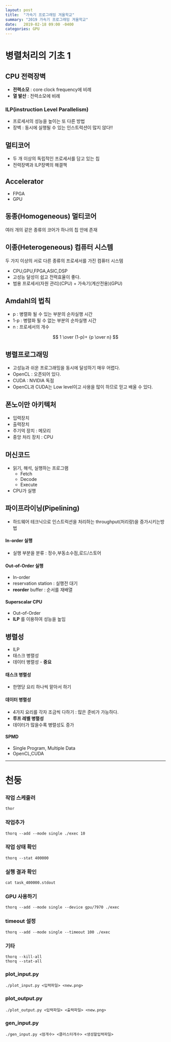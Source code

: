 ```yaml
---
layout: post
title:  "가속기 프로그래밍 겨울학교"
summary: "2019 가속기 프로그래밍 겨울학교"
date:   2019-02-18 09:00 -0400
categories: GPU
---
```


# 병렬처리의 기초 1

## CPU 전력장벽
- **전력소모** : core clock frequency에 비례
- **열 발산** : 전력소모에 비례

### ILP(instruction Level Parallelism)
- 프로세서의 성능을 높이는 또 다른 방법
- 장벽 : 동시에 실행될 수 있는 인스트럭션이 많지 않다!!

## 멀티코어
- 두 개 이상의 독립적인 프로세서를 담고 있는 칩
- 전력장벽과 ILP장벽의 해결책

## Accelerator
- FPGA
- GPU

## 동종(Homogeneous) 멀티코어
여러 개의 같은 종류의 코어가 하나의 칩 안에 존재

## 이종(Heterogeneous) 컴퓨터 시스템
두 가지 이상의 서로 다른 종류의 프로세서를 가진 컴퓨터 시스템
- CPU,GPU,FPGA,ASIC,DSP
- 고성능 달성이 쉽고 전력효율이 좋다.
- 범용 프로세서(자원 관리)(CPU) + 가속기(계산전용)(GPU)

## Amdahl의 법칙
- p : 병렬화 될 수 있는 부분의 순차실행 시간
- 1-p : 병렬화 될 수 없는 부분의 순차실행 시간
- n : 프로세서의 개수

$$
1 \over (1-p)+ {p \over n}
$$

## 병렬프로그래밍
- 고성능과 쉬운 프로그래밍을 동시에 달성하기 매우 어렵다.
- OpenCL : 오픈되어 있다.
- CUDA : NVIDIA 독점
- OpenCL과 CUDA는 Low level이고 사용을 많이 하므로 믿고 배울 수 있다.

## 폰노이만 아키텍처
- 입력장치
- 출력장치
- 주기억 장치 : 메모리
- 중앙 처리 장치 : CPU

## 머신코드
- 읽기, 해석, 실행하는 프로그램
  + Fetch
  + Decode
  + Execute
- CPU가 실행

## 파이프라이닝(Pipelining)

- 하드웨어 테크닉으로 인스트럭션을 처리하는 throughput(처리량)을 증가시키는방법

#### In-order 실행

- 실행 부분을 분류 : 정수,부동소수점,로드/스토어

#### Out-of-Order 실행

- In-order
- reservation station : 실행전 대기
- **reorder** buffer : 순서를 재배열

#### Superscalar CPU

- Out-of-Order
- **ILP** 를 이용하여 성능을 높임


## 병렬성
- ILP
- 태스크 병렬성
- 데이터 병렬성 - **중요**

#### 태스크 병렬성
- 한명당 요리 하나씩 맡아서 하기

#### 데이터 병렬성
- 4가지 요리를 각자 조금씩 다하기 : 많은 준비가 가능하다.
- **루프 레벨 병렬성**
- 데이터가 많을수록 병렬성도 증가

#### SPMD
- Single Program, Multiple Data
- OpenCL,CUDA

---

# 천둥
### 작업 스케줄러

```
thor
```

### 작업추가

```
thorq --add --mode single ./exec 10
```

### 작업 상태 확인

```
thorq --stat 400000
```

### 실행 결과 확인

```
cat task_400000.stdout
```

### GPU 사용하기

```
thorq --add --mode single --device gpu/7970 ./exec
```

### timeout 설정

```
thorq --add --mode single --timeout 100 ./exec
```

### 기타

```
thorq --kill-all
thorq --stat-all
```

### plot_input.py

```
./plot_input.py <입력파일> <new.png>
```

### plot_output.py

```
./plot_output.py <입력파일> <출력파일> <new.png>
```

### gen_input.py

```
./gen_input.py <점개수> <클러스터개수> <생성할입력파일>
```
